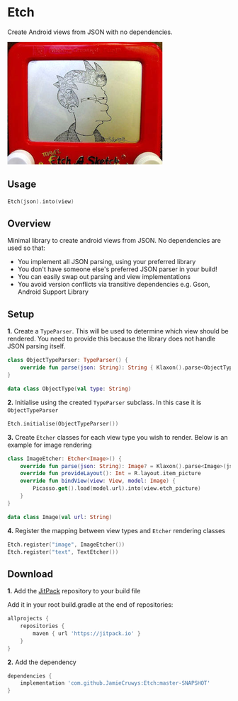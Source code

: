 Etch
=======

Create Android views from JSON with no dependencies.

<img src="github/etch.jpg" width="350" height="277" />

Usage
--------

```kotlin
Etch(json).into(view)
```

Overview
--------

Minimal library to create android views from JSON. No dependencies are used so that:
- You implement all JSON parsing, using your preferred library
- You don't have someone else's preferred JSON parser in your build!
- You can easily swap out parsing and view implementations
- You avoid version conflicts via transitive dependencies e.g. Gson, Android Support Library

Setup
--------

**1.** Create a `TypeParser`. This will be used to determine which view should be rendered. You need to provide this because the library does not handle JSON parsing itself.

```kotlin
class ObjectTypeParser: TypeParser() {
    override fun parse(json: String): String { Klaxon().parse<ObjectType>(json)?.type ?: "" }
}
```

```kotlin
data class ObjectType(val type: String)
```

**2.** Initialise using the created `TypeParser` subclass. In this case it is `ObjectTypeParser`

```kotlin
Etch.initialise(ObjectTypeParser())
```

**3.** Create `Etcher` classes for each view type you wish to render. Below is an example for image rendering

```kotlin
class ImageEtcher: Etcher<Image>() {
    override fun parse(json: String): Image? = Klaxon().parse<Image>(json)
    override fun provideLayout(): Int = R.layout.item_picture
    override fun bindView(view: View, model: Image) {
        Picasso.get().load(model.url).into(view.etch_picture)
    }
}
```
```kotlin
data class Image(val url: String)
```

**4.** Register the mapping between view types and `Etcher` rendering classes

```kotlin
Etch.register("image", ImageEtcher())
Etch.register("text", TextEtcher())
```

Download
--------

**1.** Add the [JitPack](https://jitpack.io) repository to your build file

Add it in your root build.gradle at the end of repositories:

```groovy
allprojects {
    repositories {
        maven { url 'https://jitpack.io' }
    }
}
```

**2.** Add the dependency  

```groovy
dependencies {
    implementation 'com.github.JamieCruwys:Etch:master-SNAPSHOT'
}
```
